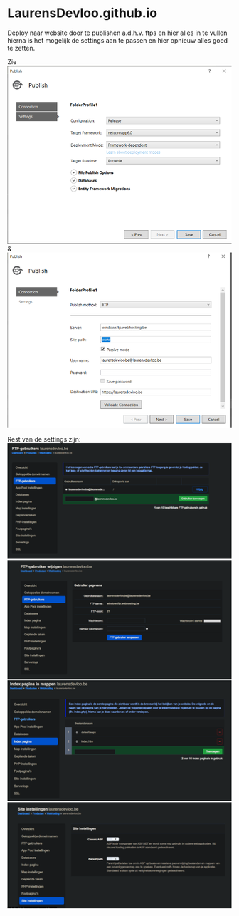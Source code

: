 # LaurensDevloo.github.io

Deploy naar website door te publishen a.d.h.v. ftps en hier alles in te vullen hierna is het mogelijk de settings aan te passen en hier opnieuw alles goed te zetten. 

Zie ![setting](./hwto/settings_connections.png) & ![connection](./hwto/settings.png)

Rest van de settings zijn: ![FTP users](./hwto/ftpUser.png) ![FTP user in Detail](./hwto/ftpUserD.png) ![index pagina's in te stellen](./hwto/index.png)
![Algemene instellingen](./hwto/ins.png)